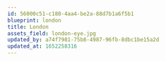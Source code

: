 ```yaml
---
id: 56000c51-c180-4aa4-be2a-88d7b1a6f5b1
blueprint: london
title: London
assets_field: london-eye.jpg
updated_by: a74f7981-75b8-4987-96fb-8dbc1be15a2d
updated_at: 1652258316
---
```

